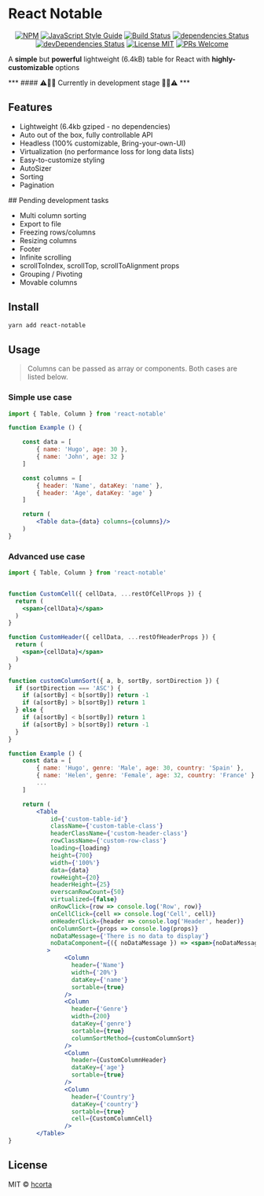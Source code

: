 
# React Notable

<div align="center">

  [![NPM](https://img.shields.io/npm/v/react-notable.svg)](https://www.npmjs.com/package/react-notable)
  [![JavaScript Style Guide](https://img.shields.io/badge/code_style-standard-brightgreen.svg)](https://standardjs.com)
  [![Build Status](https://travis-ci.com/hcorta/react-notable.svg?branch=master)](https://travis-ci.com/hcorta/react-notable)
  [![dependencies Status](https://david-dm.org/hcorta/react-notable/status.svg)](https://david-dm.org/hcorta/react-notable)
  [![devDependencies Status](https://david-dm.org/hcorta/react-notable/dev-status.svg)](https://david-dm.org/hcorta/react-notable?type=dev)
  [![License MIT](https://img.shields.io/badge/license-MIT-blue.svg)](https://opensource.org/licenses/MIT)
  [![PRs Welcome](https://img.shields.io/badge/PRs-welcome-brightgreen.svg)](http://makeapullrequest.com)

</div>

<p>A <strong>simple</strong> but <strong>powerful</strong> lightweight (6.4kB) table for React with <strong>highly-customizable</strong> options</p>
***
#### ⚠️🚧🚧 Currently in development stage 🚧🚧⚠️️️️
***



## Features

* Lightweight (6.4kb gziped - no dependencies)
* Auto out of the box, fully controllable API
* Headless (100% customizable, Bring-your-own-UI)
* Virtualization (no performance loss for long data lists)
* Easy-to-customize styling
* AutoSizer
* Sorting
* Pagination



## Pending development tasks

* Multi column sorting
* Export to file
* Freezing rows/columns
* Resizing columns
* Footer
* Infinite scrolling
* scrollToIndex, scrollTop, scrollToAlignment props
* Grouping / Pivoting
* Movable columns




## Install

```bash
yarn add react-notable
```

## Usage
> Columns can be passed as array or components. Both cases are listed below.

### Simple use case

```jsx
import { Table, Column } from 'react-notable'

function Example () {

    const data = [
        { name: 'Hugo', age: 30 },
        { name: 'John', age: 32 }
    ]

    const columns = [
        { header: 'Name', dataKey: 'name' },
        { header: 'Age', dataKey: 'age' }
    ]

    return (
        <Table data={data} columns={columns}/>
    )         
}
```

### Advanced use case

```jsx
import { Table, Column } from 'react-notable'


function CustomCell({ cellData, ...restOfCellProps }) {
  return (
    <span>{cellData}</span>
  )
}

function CustomHeader({ cellData, ...restOfHeaderProps }) {
  return (
    <span>{cellData}</span>
  )
}

function customColumnSort({ a, b, sortBy, sortDirection }) {
  if (sortDirection === 'ASC') {
    if (a[sortBy] < b[sortBy]) return -1
    if (a[sortBy] > b[sortBy]) return 1
  } else {
    if (a[sortBy] < b[sortBy]) return 1
    if (a[sortBy] > b[sortBy]) return -1
  }
}

function Example () {
    const data = [
        { name: 'Hugo', genre: 'Male', age: 30, country: 'Spain' },
        { name: 'Helen', genre: 'Female', age: 32, country: 'France' },
        ...
    ]

    return (
        <Table
            id={'custom-table-id'}
            className={'custom-table-class'}
            headerClassName={'custom-header-class'}
            rowClassName={'custom-row-class'}
            loading={loading}
            height={700}
            width={'100%'}
            data={data}
            rowHeight={20}
            headerHeight={25}
            overscanRowCount={50}
            virtualized={false}
            onRowClick={row => console.log('Row', row)}
            onCellClick={cell => console.log('Cell', cell)}
            onHeaderClick={header => console.log('Header', header)}
            onColumnSort={props => console.log(props)}
            noDataMessage={'There is no data to display'}
            noDataComponent={({ noDataMessage }) => <span>{noDataMessage}</span>}
           >
                <Column
                  header={'Name'}
                  width={'20%'}
                  dataKey={'name'}
                  sortable={true}
                />
                <Column
                  header={'Genre'}
                  width={200}
                  dataKey={'genre'}
                  sortable={true}
                  columnSortMethod={customColumnSort}
                />
                <Column
                  header={CustomColumnHeader}
                  dataKey={'age'}
                  sortable={true}
                />
                <Column
                  header={'Country'}
                  dataKey={'country'}
                  sortable={true}
                  cell={CustomColumnCell}
                />
        </Table>
}

```



## License

MIT © [hcorta](https://github.com/hcorta)
